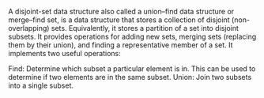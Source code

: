 A disjoint-set data structure also called a union–find data structure or merge–find set, is a data structure that stores a collection of disjoint (non-overlapping) sets. Equivalently, it stores a partition of a set into disjoint subsets. It provides operations for adding new sets, merging sets (replacing them by their union), and finding a representative member of a set. It implements two useful operations:

Find: Determine which subset a particular element is in. This can be used to determine if two elements are in the same subset.
Union: Join two subsets into a single subset.
